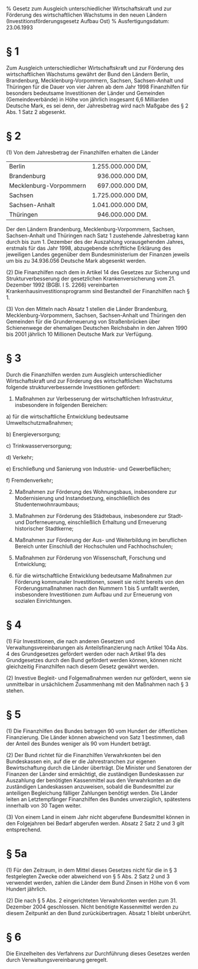% Gesetz zum Ausgleich unterschiedlicher Wirtschaftskraft und zur Förderung des wirtschaftlichen Wachstums in den neuen Ländern  (Investitionsförderungsgesetz Aufbau Ost)
% Ausfertigungsdatum: 23.06.1993
 
# § 1

Zum Ausgleich unterschiedlicher Wirtschaftskraft und zur Förderung des wirtschaftlichen Wachstums gewährt der Bund den Ländern Berlin, Brandenburg, Mecklenburg-Vorpommern, Sachsen, Sachsen-Anhalt und Thüringen für die Dauer von vier Jahren ab dem Jahr 1998 Finanzhilfen für besonders bedeutsame Investitionen der Länder und Gemeinden (Gemeindeverbände) in Höhe von jährlich insgesamt 6,6 Milliarden Deutsche Mark, es sei denn, der Jahresbetrag wird nach Maßgabe des § 2 Abs. 1 Satz 2 abgesenkt.

# § 2

(1) Von dem Jahresbetrag der Finanzhilfen erhalten die Länder  

|                        |                   |
|:-----------------------|------------------:|
| Berlin                 | 1.255.000.000 DM, |
| Brandenburg            |   936.000.000 DM, |
| Mecklenburg-Vorpommern |   697.000.000 DM, |
| Sachsen                | 1.725.000.000 DM, |
| Sachsen-Anhalt         | 1.041.000.000 DM, |
| Thüringen              |   946.000.000 DM. |

  
  
Der den Ländern Brandenburg, Mecklenburg-Vorpommern, Sachsen, Sachsen-Anhalt und Thüringen nach Satz 1 zustehende Jahresbetrag kann durch bis zum 1. Dezember des der Auszahlung vorausgehenden Jahres, erstmals für das Jahr 1998, abzugebende schriftliche Erklärung des jeweiligen Landes gegenüber dem Bundesministerium der Finanzen jeweils um bis zu 34.936.056 Deutsche Mark abgesenkt werden.

(2) Die Finanzhilfen nach dem in Artikel 14 des Gesetzes zur Sicherung und Strukturverbesserung der gesetzlichen Krankenversicherung vom 21. Dezember 1992 (BGBl. I S. 2266) vereinbarten Krankenhausinvestitionsprogramm sind Bestandteil der Finanzhilfen nach § 1.

(3) Von den Mitteln nach Absatz 1 stellen die Länder Brandenburg, Mecklenburg-Vorpommern, Sachsen, Sachsen-Anhalt und Thüringen den Gemeinden für die Grunderneuerung von Straßenbrücken über Schienenwege der ehemaligen Deutschen Reichsbahn in den Jahren 1990 bis 2001 jährlich 10 Millionen Deutsche Mark zur Verfügung.

# § 3

Durch die Finanzhilfen werden zum Ausgleich unterschiedlicher Wirtschaftskraft und zur Förderung des wirtschaftlichen Wachstums folgende strukturverbessernde Investitionen gefördert:

1. Maßnahmen zur Verbesserung der wirtschaftlichen Infrastruktur, insbesondere in folgenden Bereichen:

a) für die wirtschaftliche Entwicklung bedeutsame Umweltschutzmaßnahmen;

b) Energieversorgung;

c) Trinkwasserversorgung;

d) Verkehr;

e) Erschließung und Sanierung von Industrie- und Gewerbeflächen;

f) Fremdenverkehr;

2. Maßnahmen zur Förderung des Wohnungsbaus, insbesondere zur Modernisierung und Instandsetzung, einschließlich des Studentenwohnraumbaus;

3. Maßnahmen zur Förderung des Städtebaus, insbesondere zur Stadt- und Dorferneuerung, einschließlich Erhaltung und Erneuerung historischer Stadtkerne;

4. Maßnahmen zur Förderung der Aus- und Weiterbildung im beruflichen Bereich unter Einschluß der Hochschulen und Fachhochschulen;

5. Maßnahmen zur Förderung von Wissenschaft, Forschung und Entwicklung;

6. für die wirtschaftliche Entwicklung bedeutsame Maßnahmen zur Förderung kommunaler Investitionen, soweit sie nicht bereits von den Förderungsmaßnahmen nach den Nummern 1 bis 5 umfaßt werden, insbesondere Investitionen zum Aufbau und zur Erneuerung von sozialen Einrichtungen.

# § 4

(1) Für Investitionen, die nach anderen Gesetzen und Verwaltungsvereinbarungen als Anteilsfinanzierung nach Artikel 104a Abs. 4 des Grundgesetzes gefördert werden oder nach Artikel 91a des Grundgesetzes durch den Bund gefördert werden können, können nicht gleichzeitig Finanzhilfen nach diesem Gesetz gewährt werden.

(2) Investive Begleit- und Folgemaßnahmen werden nur gefördert, wenn sie unmittelbar in ursächlichem Zusammenhang mit den Maßnahmen nach § 3 stehen.

# § 5

(1) Die Finanzhilfen des Bundes betragen 90 vom Hundert der öffentlichen Finanzierung. Die Länder können abweichend von Satz 1 bestimmen, daß der Anteil des Bundes weniger als 90 vom Hundert beträgt.

(2) Der Bund richtet für die Finanzhilfen Verwahrkonten bei den Bundeskassen ein, auf die er die Jahrestranchen zur eigenen Bewirtschaftung durch die Länder überträgt. Die Minister und Senatoren der Finanzen der Länder sind ermächtigt, die zuständigen Bundeskassen zur Auszahlung der benötigten Kassenmittel aus den Verwahrkonten an die zuständigen Landeskassen anzuweisen, sobald die Bundesmittel zur anteiligen Begleichung fälliger Zahlungen benötigt werden. Die Länder leiten an Letztempfänger Finanzhilfen des Bundes unverzüglich, spätestens innerhalb von 30 Tagen weiter.

(3) Von einem Land in einem Jahr nicht abgerufene Bundesmittel können in den Folgejahren bei Bedarf abgerufen werden. Absatz 2 Satz 2 und 3 gilt entsprechend.

# § 5a

(1) Für den Zeitraum, in dem Mittel dieses Gesetzes nicht für die in § 3 festgelegten Zwecke oder abweichend von § 5 Abs. 2 Satz 2 und 3 verwendet werden, zahlen die Länder dem Bund Zinsen in Höhe von 6 vom Hundert jährlich.

(2) Die nach § 5 Abs. 2 eingerichteten Verwahrkonten werden zum 31. Dezember 2004 geschlossen. Nicht benötigte Kassenmittel werden zu diesem Zeitpunkt an den Bund zurückübertragen. Absatz 1 bleibt unberührt.

# § 6

Die Einzelheiten des Verfahrens zur Durchführung dieses Gesetzes werden durch Verwaltungsvereinbarung geregelt.
